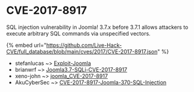 # CVE-2017-8917

SQL injection vulnerability in Joomla! 3.7.x before 3.7.1 allows attackers to execute arbitrary SQL commands via unspecified vectors.

{% embed url="https://github.com/Live-Hack-CVE/full_database/blob/main/cves/2017/CVE-2017-8917.json" %}


* stefanlucas ~> [Exploit-Joomla](https://www.alice-snow.ru/2017/database/cve-2017-8917/exploit-joomla-stefanlucas)
* brianwrf ~> [Joomla3.7-SQLi-CVE-2017-8917](https://www.alice-snow.ru/2017/database/cve-2017-8917/joomla3.7-sqli-cve-2017-8917-brianwrf)
* xeno-john ~> [joomla_CVE-2017-8917](https://www.alice-snow.ru/2017/database/cve-2017-8917/joomla_cve-2017-8917-xeno-john)
* AkuCyberSec ~> [CVE-2017-8917-Joomla-370-SQL-Injection](https://www.alice-snow.ru/2017/database/cve-2017-8917/cve-2017-8917-joomla-370-sql-injection-akucybersec)